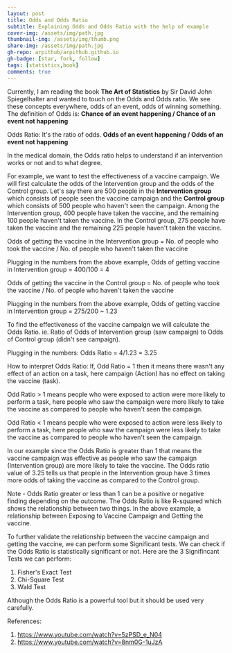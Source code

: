 ```yaml
---
layout: post
title: Odds and Odds Ratio
subtitle: Explaining Odds and Odds Ratio with the help of example
cover-img: /assets/img/path.jpg
thumbnail-img: /assets/img/thumb.png
share-img: /assets/img/path.jpg
gh-repo: arpithub/arpithub.github.io
gh-badge: [star, fork, follow]
tags: [statistics,book]
comments: true
---
```


Currently, I am reading the book **The Art of Statistics** by Sir David John Spiegelhalter and wanted to touch on the Odds and Odds ratio.
We see these concepts everywhere, odds of an event, odds of winning something.
The definition of Odds is:
 __Chance of an event happening / Chance of an event not happening__

Odds Ratio: It's the ratio of odds. 
__Odds of an event happening / Odds of an event not happening__

In the medical domain, the Odds ratio helps to understand if an intervention works or not and to what degree.

For example, we want to test the effectiveness of a vaccine campaign. We will first calculate the odds of the Intervention group and the odds of the Control group.
Let's say there are 500 people in the **Intervention group** which consists of people seen the vaccine campaign and the **Control group** which consists of 500 people who haven't seen the campaign.
Among the Intervention group, 400 people have taken the vaccine, and the remaining 100 people haven't taken the vaccine.
In the Control group, 275 people have taken the vaccine and the remaining 225 people haven't taken the vaccine.

Odds of getting the vaccine in the Intervention group = No. of people who took the vaccine / No. of people who haven't taken the vaccine

Plugging in the numbers from the above example,
Odds of getting vaccine in Intervention group = 400/100 = 4

Odds of getting the vaccine in the Control group = No. of people who took the vaccine / No. of people who haven't taken the vaccine

Plugging in the numbers from the above example,
Odds of getting vaccine in Intervention group = 275/200 ~ 1.23

To find the effectiveness of the vaccine campaign we will calculate the Odds Ratio.
ie. Ratio of Odds of Intervention group (saw campaign) to Odds of Control group (didn't see campaign).

Plugging in the numbers:
Odds Ratio = 4/1.23 = 3.25

How to interpret Odds Ratio:
If, 
Odd Ratio = 1 then it means there wasn't any effect of an action on a task, here campaign (Action) has no effect on taking the vaccine (task).

Odd Ratio > 1 means people who were exposed to action were more likely to perform a task, here people who saw the campaign were more likely to take the vaccine as compared to people who haven't seen the campaign.

Odd Ratio < 1 means people who were exposed to action were less likely to perform a task, here people who saw the campaign were less likely to take the vaccine as compared to people who haven't seen the campaign.

In our example since the Odds Ratio is greater than 1 that means the vaccine campaign was effective as people who saw the campaign (Intervention group) are more likely to take the vaccine.
The Odds ratio value of 3.25 tells us that people in the Intervention group have 3 times more odds of taking the vaccine as compared to the Control group.

Note - Odds Ratio greater or less than 1 can be a positive or negative finding depending on the outcome.
The Odds Ratio is like R-squared which shows the relationship between two things. In the above example, a relationship between Exposing to Vaccine Campaign and Getting the vaccine.

To further validate the relationship between the vaccine campaign and getting the vaccine, we can perform some Significant tests. We can check if the Odds Ratio is statistically significant or not.
Here are the 3 Signifincant Tests we can perform:
1. Fisher's Exact Test
2. Chi-Square Test
3. Wald Test

Although the Odds Ratio is a powerful tool but it should be used very carefully.

References:
1. https://www.youtube.com/watch?v=5zPSD_e_N04
2. https://www.youtube.com/watch?v=8nm0G-1uJzA

